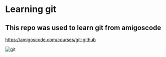 # Learning git

## This repo was used to learn git from amigoscode

https://amigoscode.com/courses/git-github

![git](https://github.com/user-attachments/assets/ecce6604-426b-42d0-804c-a9ef84a6000a)
